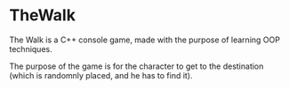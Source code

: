 # TheWalk
The Walk is a C++ console game, made with the purpose of learning OOP techniques.

The purpose of the game is for the character to get to the destination (which is randomnly placed, and he has to find it).
